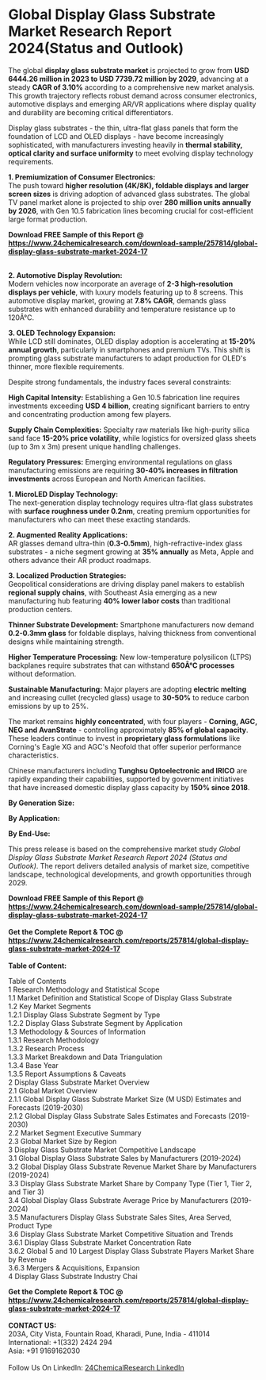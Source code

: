 <h1>Global Display Glass Substrate Market Research Report 2024(Status and Outlook)</h1><p>The global <strong>display glass substrate market</strong> is projected to grow from <strong>USD 6444.26 million in 2023 to USD 7739.72 million by 2029</strong>, advancing at a steady <strong>CAGR of 3.10%</strong> according to a comprehensive new market analysis. This growth trajectory reflects robust demand across consumer electronics, automotive displays and emerging AR/VR applications where display quality and durability are becoming critical differentiators.</p><p>Display glass substrates - the thin, ultra-flat glass panels that form the foundation of LCD and OLED displays - have become increasingly sophisticated, with manufacturers investing heavily in <strong>thermal stability, optical clarity and surface uniformity</strong> to meet evolving display technology requirements.</p><p><strong>1. Premiumization of Consumer Electronics:</strong><br>
The push toward <strong>higher resolution (4K/8K), foldable displays and larger screen sizes</strong> is driving adoption of advanced glass substrates. The global TV panel market alone is projected to ship over <strong>280 million units annually by 2026</strong>, with Gen 10.5 fabrication lines becoming crucial for cost-efficient large format production.</p><div><b>Download FREE Sample of this Report @ 
            <a href="https://www.24chemicalresearch.com/download-sample/257814/global-display-glass-substrate-market-2024-17">
            https://www.24chemicalresearch.com/download-sample/257814/global-display-glass-substrate-market-2024-17</a></b></div><br><p><strong>2. Automotive Display Revolution:</strong><br>
Modern vehicles now incorporate an average of <strong>2-3 high-resolution displays per vehicle</strong>, with luxury models featuring up to 8 screens. This automotive display market, growing at <strong>7.8% CAGR</strong>, demands glass substrates with enhanced durability and temperature resistance up to 120Â°C.</p><p><strong>3. OLED Technology Expansion:</strong><br>
While LCD still dominates, OLED display adoption is accelerating at <strong>15-20% annual growth</strong>, particularly in smartphones and premium TVs. This shift is prompting glass substrate manufacturers to adapt production for OLED's thinner, more flexible requirements.</p><p>Despite strong fundamentals, the industry faces several constraints:</p><p><strong>High Capital Intensity:</strong> Establishing a Gen 10.5 fabrication line requires investments exceeding <strong>USD 4 billion</strong>, creating significant barriers to entry and concentrating production among few players.</p><p><strong>Supply Chain Complexities:</strong> Specialty raw materials like high-purity silica sand face <strong>15-20% price volatility</strong>, while logistics for oversized glass sheets (up to 3m x 3m) present unique handling challenges.</p><p><strong>Regulatory Pressures:</strong> Emerging environmental regulations on glass manufacturing emissions are requiring <strong>30-40% increases in filtration investments</strong> across European and North American facilities.</p><p><strong>1. MicroLED Display Technology:</strong><br>
The next-generation display technology requires ultra-flat glass substrates with <strong>surface roughness under 0.2nm</strong>, creating premium opportunities for manufacturers who can meet these exacting standards.</p><p><strong>2. Augmented Reality Applications:</strong><br>
AR glasses demand ultra-thin (<strong>0.3-0.5mm</strong>), high-refractive-index glass substrates - a niche segment growing at <strong>35% annually</strong> as Meta, Apple and others advance their AR product roadmaps.</p><p><strong>3. Localized Production Strategies:</strong><br>
Geopolitical considerations are driving display panel makers to establish <strong>regional supply chains</strong>, with Southeast Asia emerging as a new manufacturing hub featuring <strong>40% lower labor costs</strong> than traditional production centers.</p><p><strong>Thinner Substrate Development:</strong> Smartphone manufacturers now demand <strong>0.2-0.3mm glass</strong> for foldable displays, halving thickness from conventional designs while maintaining strength.</p><p><strong>Higher Temperature Processing:</strong> New low-temperature polysilicon (LTPS) backplanes require substrates that can withstand <strong>650Â°C processes</strong> without deformation.</p><p><strong>Sustainable Manufacturing:</strong> Major players are adopting <strong>electric melting</strong> and increasing cullet (recycled glass) usage to <strong>30-50%</strong> to reduce carbon emissions by up to 25%.</p><p>The market remains <strong>highly concentrated</strong>, with four players - <strong>Corning, AGC, NEG and AvanStrate</strong> - controlling approximately <strong>85% of global capacity</strong>. These leaders continue to invest in <strong>proprietary glass formulations</strong> like Corning's Eagle XG and AGC's Neofold that offer superior performance characteristics.</p><p>Chinese manufacturers including <strong>Tunghsu Optoelectronic and IRICO</strong> are rapidly expanding their capabilities, supported by government initiatives that have increased domestic display glass capacity by <strong>150% since 2018</strong>.</p><p><strong>By Generation Size:</strong></p><p><strong>By Application:</strong></p><p><strong>By End-Use:</strong></p><p>This press release is based on the comprehensive market study <em>Global Display Glass Substrate Market Research Report 2024 (Status and Outlook)</em>. The report delivers detailed analysis of market size, competitive landscape, technological developments, and growth opportunities through 2029.</p><div><b>Download FREE Sample of this Report @ 
            <a href="https://www.24chemicalresearch.com/download-sample/257814/global-display-glass-substrate-market-2024-17">
            https://www.24chemicalresearch.com/download-sample/257814/global-display-glass-substrate-market-2024-17</a></b></div><br><div><b>Get the Complete Report & TOC @ 
            <a href="https://www.24chemicalresearch.com/reports/257814/global-display-glass-substrate-market-2024-17">
            https://www.24chemicalresearch.com/reports/257814/global-display-glass-substrate-market-2024-17</a></b></div><br>
            <b>Table of Content:</b><p>Table of Contents<br />
1 Research Methodology and Statistical Scope<br />
1.1 Market Definition and Statistical Scope of Display Glass Substrate<br />
1.2 Key Market Segments<br />
1.2.1 Display Glass Substrate Segment by Type<br />
1.2.2 Display Glass Substrate Segment by Application<br />
1.3 Methodology & Sources of Information<br />
1.3.1 Research Methodology<br />
1.3.2 Research Process<br />
1.3.3 Market Breakdown and Data Triangulation<br />
1.3.4 Base Year<br />
1.3.5 Report Assumptions & Caveats<br />
2 Display Glass Substrate Market Overview<br />
2.1 Global Market Overview<br />
2.1.1 Global Display Glass Substrate Market Size (M USD) Estimates and Forecasts (2019-2030)<br />
2.1.2 Global Display Glass Substrate Sales Estimates and Forecasts (2019-2030)<br />
2.2 Market Segment Executive Summary<br />
2.3 Global Market Size by Region<br />
3 Display Glass Substrate Market Competitive Landscape<br />
3.1 Global Display Glass Substrate Sales by Manufacturers (2019-2024)<br />
3.2 Global Display Glass Substrate Revenue Market Share by Manufacturers (2019-2024)<br />
3.3 Display Glass Substrate Market Share by Company Type (Tier 1, Tier 2, and Tier 3)<br />
3.4 Global Display Glass Substrate Average Price by Manufacturers (2019-2024)<br />
3.5 Manufacturers Display Glass Substrate Sales Sites, Area Served, Product Type<br />
3.6 Display Glass Substrate Market Competitive Situation and Trends<br />
3.6.1 Display Glass Substrate Market Concentration Rate<br />
3.6.2 Global 5 and 10 Largest Display Glass Substrate Players Market Share by Revenue<br />
3.6.3 Mergers & Acquisitions, Expansion<br />
4 Display Glass Substrate Industry Chai</p><div><b>Get the Complete Report & TOC @ 
            <a href="https://www.24chemicalresearch.com/reports/257814/global-display-glass-substrate-market-2024-17">
            https://www.24chemicalresearch.com/reports/257814/global-display-glass-substrate-market-2024-17</a></b></div><br><b>CONTACT US:</b><br>
            203A, City Vista, Fountain Road, Kharadi, Pune, India - 411014<br>
            International: +1(332) 2424 294<br>
            Asia: +91 9169162030 <br><br>
            Follow Us On LinkedIn: <a href="https://www.linkedin.com/company/24chemicalresearch/">24ChemicalResearch LinkedIn</a>